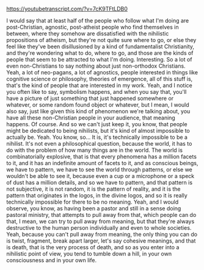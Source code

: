 https://youtubetranscript.com/?v=7cK9TFtLDB0

 I would say that at least half of the people who follow what I'm doing are post-Christian, agnostic, post-atheist people who find themselves in between, where they somehow are dissatisfied with the nihilistic propositions of atheism, but they're not quite sure where to go, or else they feel like they've been disillusioned by a kind of fundamentalist Christianity, and they're wondering what to do, where to go, and those are the kinds of people that seem to be attracted to what I'm doing. Interesting. So a lot of even non-Christians to say nothing about just non-orthodox Christians. Yeah, a lot of neo-pagans, a lot of agnostics, people interested in things like cognitive science or philosophy, theories of emergence, all of this stuff is, that's the kind of people that are interested in my work. Yeah, and I notice you often like to say, symbolism happens, and when you say that, you'll have a picture of just something that just happened somewhere or whatever, or some random found object or whatever, but I mean, I would also say, just like given this kind of phenomenon we're talking about, you have all these non-Christian people in your audience, that meaning happens. Of course. And so we can't just keep it, you know, that people might be dedicated to being nihilists, but it's kind of almost impossible to actually be. Yeah. You know, so... It is, it's technically impossible to be a nihilist. It's not even a philosophical question, because the world, it has to do with the problem of how many things are in the world. The world is combinatorially explosive, that is that every phenomena has a million facets to it, and it has an indefinite amount of facets to it, and as conscious beings, we have to pattern, we have to see the world through patterns, or else we wouldn't be able to see it, because even a cup or a microphone or a speck of dust has a million details, and so we have to pattern, and that pattern is not subjective, it is not random, it is the pattern of reality, and it is the pattern that originates in the logos, in the divine logos, and so it is really technically impossible for there to be no meaning. Yeah, and I would observe, you know, as having been a pastor and still in a sense doing pastoral ministry, that attempts to pull away from that, which people can do that, I mean, we can try to pull away from meaning, but that they're always destructive to the human person individually and even to whole societies. Yeah, because you can't pull away from meaning, the only thing you can do is twist, fragment, break apart larger, let's say cohesive meanings, and that is death, that is the very process of death, and so as you enter into a nihilistic point of view, you tend to tumble down a hill, in your own consciousness and in your own life.